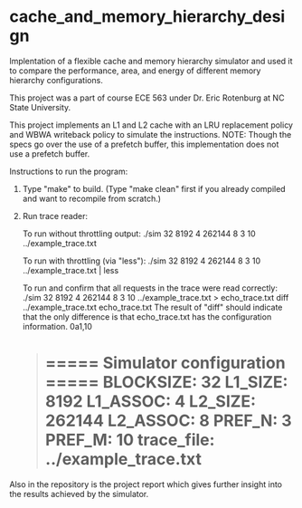 # cache_and_memory_hierarchy_design
lmplentation of a flexible cache and memory hierarchy simulator and used it to compare the performance, area, and energy of different memory hierarchy configurations.

This project was a part of course ECE 563 under Dr. Eric Rotenburg at NC State University.

This project implements an L1 and L2 cache with an LRU replacement policy and WBWA writeback policy to simulate the instructions. 
NOTE: Though the specs go over the use of a prefetch buffer, this implementation does not use a prefetch buffer.

Instructions to run the program:
1. Type "make" to build.  (Type "make clean" first if you already compiled and want to recompile from scratch.)

2. Run trace reader:

   To run without throttling output:
   ./sim 32 8192 4 262144 8 3 10 ../example_trace.txt

   To run with throttling (via "less"):
   ./sim 32 8192 4 262144 8 3 10 ../example_trace.txt | less

   To run and confirm that all requests in the trace were read correctly:
   ./sim 32 8192 4 262144 8 3 10 ../example_trace.txt > echo_trace.txt
   diff ../example_trace.txt echo_trace.txt
	The result of "diff" should indicate that the only difference is that echo_trace.txt has the configuration information.
	0a1,10
	> ===== Simulator configuration =====
	> BLOCKSIZE:  32
	> L1_SIZE:    8192
	> L1_ASSOC:   4
	> L2_SIZE:    262144
	> L2_ASSOC:   8
	> PREF_N:     3
	> PREF_M:     10
	> trace_file: ../example_trace.txt
	> ===================================


 Also in the repository is the project report which gives further insight into the results achieved by the simulator.
